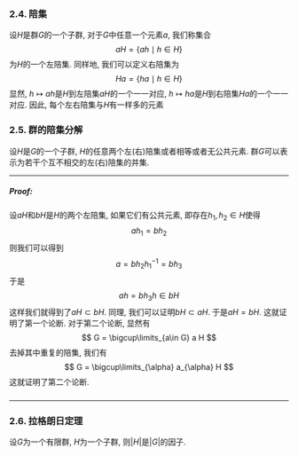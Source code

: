 
### 2.4. 陪集
设$H$是群$G$的一个子群, 对于$G$中任意一个元素$a$, 我们称集合
$$
aH = \{ah\mid h\in H\}
$$
为$H$的一个左陪集. 同样地, 我们可以定义右陪集为
$$
Ha = \{ha\mid h\in H\}
$$
显然, $h\mapsto ah$是$H$到左陪集$aH$的一个一一对应, $h\mapsto ha$是$H$到右陪集$Ha$的一个一一对应. 因此, 每个左右陪集与$H$有一样多的元素

### 2.5. 群的陪集分解
设$H$是$G$的一个子群, $H$的任意两个左(右)陪集或者相等或者无公共元素. 群$G$可以表示为若干个互不相交的左(右)陪集的并集. 
___
##### Proof:
设$aH$和$bH$是$H$的两个左陪集, 如果它们有公共元素, 即存在$h_1, h_2\in H$使得
$$
ah_1 = bh_2
$$
则我们可以得到
$$
a = bh_2h_1^{-1} = bh_3
$$
于是
$$
ah = bh_3h \in bH
$$
这样我们就得到了$aH\subset bH$. 同理, 我们可以证明$bH\subset aH$. 于是$aH=bH$. 这就证明了第一个论断. 对于第二个论断, 显然有
$$
G = \bigcup\limits_{a\in G} a H 
$$
去掉其中重复的陪集, 我们有
$$
G = \bigcup\limits_{\alpha} a_{\alpha} H 
$$
这就证明了第二个论断. 
#####
___

### 2.6. 拉格朗日定理
设$G$为一个有限群, $H$为一个子群, 则$|H|$是$|G|$的因子. 
